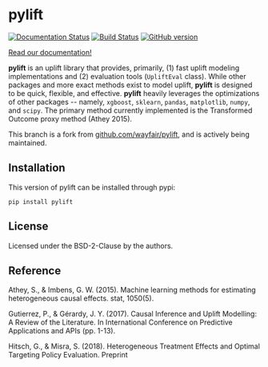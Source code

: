 # pylift

[![Documentation Status](https://readthedocs.org/projects/pylift/badge/?version=latest)](https://pylift.readthedocs.io/en/latest/?badge=latest) [![Build Status](https://travis-ci.com/rsyi/pylift.svg?branch=master)](https://travis-ci.com/rsyi/pylift) [![GitHub version](https://badge.fury.io/gh/pylift%2Fpylift.svg)](https://badge.fury.io/gh/pylift%2Fpylift)

[Read our documentation!](https://pylift.readthedocs.io/en/latest/)

**pylift** is an uplift library that provides, primarily, (1) fast uplift modeling implementations and (2) evaluation tools (`UpliftEval` class). While other packages and more exact methods exist to model uplift, **pylift** is designed to be quick, flexible, and effective. **pylift** heavily leverages the optimizations of other packages -- namely, `xgboost`, `sklearn`, `pandas`, `matplotlib`, `numpy`, and `scipy`. The primary method currently implemented is the Transformed Outcome proxy method (Athey 2015).

This branch is a fork from [github.com/wayfair/pylift](https://github.com/wayfair/pylift), and is actively being maintained.

## Installation
This version of pylift can be installed through pypi:

```
pip install pylift
```

## License
Licensed under the BSD-2-Clause by the authors.

## Reference
Athey, S., & Imbens, G. W. (2015). Machine learning methods for estimating heterogeneous causal effects. stat, 1050(5).

Gutierrez, P., & Gérardy, J. Y. (2017). Causal Inference and Uplift Modelling: A Review of the Literature. In International Conference on Predictive Applications and APIs (pp. 1-13).

Hitsch, G., & Misra, S. (2018). Heterogeneous Treatment Effects and Optimal Targeting Policy Evaluation. Preprint
